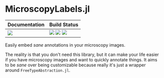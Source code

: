 # MicroscopyLabels.jl

| **Documentation**                 | **Build Status**                                              |
|:----------------------------------|:--------------------------------------------------------------|
| [![][docs-dev-img]][docs-dev-url] | [![][status-img]][status-url] [![][travis-img]][travis-url] [![][codecov-img]][codecov-url] |

Easily embed *sane* annotations in your microscopy images. 

The reality is that you don't need this library, but it can make your life
easier if you have microscopy images and want to quickly annotate things. It
aims to be *sane* over being customizable because really it's just a wrapper
around `FreeTypeAbstraction.jl`.

[docs-dev-img]: https://img.shields.io/badge/docs-dev-blue.svg
[docs-dev-url]: https://tamasnagy.com/ImageLabels.jl/dev

[travis-img]: https://travis-ci.com/tlnagy/ImageLabels.jl.svg?branch=master
[travis-url]: https://travis-ci.com/tlnagy/ImageLabels.jl

[codecov-img]: https://codecov.io/gh/tlnagy/ImageLabels.jl/branch/master/graph/badge.svg
[codecov-url]: https://codecov.io/gh/tlnagy/ImageLabels.jl

[status-img]: https://www.repostatus.org/badges/latest/wip.svg
[status-url]: https://www.repostatus.org/#wip

